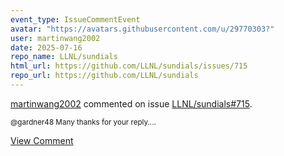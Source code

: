 ```yaml
---
event_type: IssueCommentEvent
avatar: "https://avatars.githubusercontent.com/u/29770303?"
user: martinwang2002
date: 2025-07-16
repo_name: LLNL/sundials
html_url: https://github.com/LLNL/sundials/issues/715
repo_url: https://github.com/LLNL/sundials
---
```


<a href='https://github.com/martinwang2002' target='_blank'>martinwang2002</a> commented on issue <a href='https://github.com/LLNL/sundials/issues/715' target='_blank'>LLNL/sundials#715</a>.

<small>@gardner48  Many thanks for your reply....</small>

<a href='https://github.com/LLNL/sundials/issues/715' target='_blank'>View Comment</a>